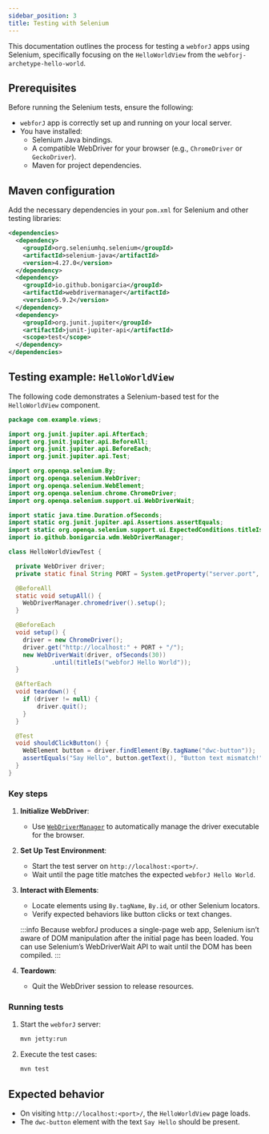 ```yaml
---
sidebar_position: 3
title: Testing with Selenium
---
```


This documentation outlines the process for testing a `webforJ` apps using Selenium, specifically focusing on the `HelloWorldView` from
the `webforj-archetype-hello-world`.

## Prerequisites

Before running the Selenium tests, ensure the following:
- `webforJ` app is correctly set up and running on your local server.
- You have installed:
  - Selenium Java bindings.
  - A compatible WebDriver for your browser (e.g., `ChromeDriver` or `GeckoDriver`).
  - Maven for project dependencies.

## Maven configuration

Add the necessary dependencies in your `pom.xml` for Selenium and other testing libraries:

```xml
<dependencies>
  <dependency>
    <groupId>org.seleniumhq.selenium</groupId>
    <artifactId>selenium-java</artifactId>
    <version>4.27.0</version>
  </dependency>
  <dependency>
    <groupId>io.github.bonigarcia</groupId>
    <artifactId>webdrivermanager</artifactId>
    <version>5.9.2</version>
  </dependency>
  <dependency>
    <groupId>org.junit.jupiter</groupId>
    <artifactId>junit-jupiter-api</artifactId>
    <scope>test</scope>
  </dependency>
</dependencies>
```

## Testing example: `HelloWorldView`

The following code demonstrates a Selenium-based test for the `HelloWorldView` component.

```java
package com.example.views;

import org.junit.jupiter.api.AfterEach;
import org.junit.jupiter.api.BeforeAll;
import org.junit.jupiter.api.BeforeEach;
import org.junit.jupiter.api.Test;

import org.openqa.selenium.By;
import org.openqa.selenium.WebDriver;
import org.openqa.selenium.WebElement;
import org.openqa.selenium.chrome.ChromeDriver;
import org.openqa.selenium.support.ui.WebDriverWait;

import static java.time.Duration.ofSeconds;
import static org.junit.jupiter.api.Assertions.assertEquals;
import static org.openqa.selenium.support.ui.ExpectedConditions.titleIs;
import io.github.bonigarcia.wdm.WebDriverManager;

class HelloWorldViewTest {

  private WebDriver driver;
  private static final String PORT = System.getProperty("server.port", "8080");

  @BeforeAll
  static void setupAll() {
    WebDriverManager.chromedriver().setup();
  }

  @BeforeEach
  void setup() {
    driver = new ChromeDriver();
    driver.get("http://localhost:" + PORT + "/");
    new WebDriverWait(driver, ofSeconds(30))
            .until(titleIs("webforJ Hello World"));
  }

  @AfterEach
  void teardown() {
    if (driver != null) {
        driver.quit();
    }
  }

  @Test
  void shouldClickButton() {
    WebElement button = driver.findElement(By.tagName("dwc-button"));
    assertEquals("Say Hello", button.getText(), "Button text mismatch!");
  }
}
```

### Key steps

1. **Initialize WebDriver**:
   - Use [`WebDriverManager`](https://github.com/bonigarcia/webdrivermanager) to automatically manage the driver executable for the browser.

2. **Set Up Test Environment**:
   - Start the test server on `http://localhost:<port>/`.
   - Wait until the page title matches the expected `webforJ Hello World`.

3. **Interact with Elements**:
   - Locate elements using `By.tagName`, `By.id`, or other Selenium locators.
   - Verify expected behaviors like button clicks or text changes.

    :::info
    Because webforJ produces a single-page web app, Selenium isn’t aware of DOM manipulation after the initial page has been loaded. You can use Selenium’s WebDriverWait API to wait until the DOM has been compiled.
    :::

4. **Teardown**:
   - Quit the WebDriver session to release resources.

### Running tests

1. Start the `webforJ` server:
   ```bash
   mvn jetty:run
   ```

2. Execute the test cases:
   ```bash
   mvn test
   ```

## Expected behavior

- On visiting `http://localhost:<port>/`, the `HelloWorldView` page loads.
- The `dwc-button` element with the text `Say Hello` should be present.
